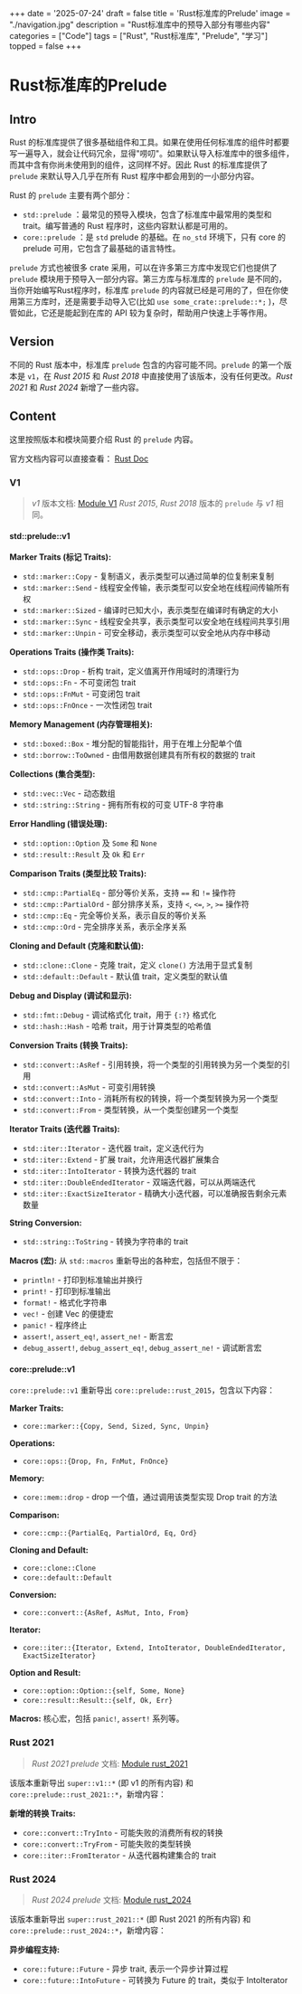 +++
date = '2025-07-24'
draft = false
title = 'Rust标准库的Prelude'
image = "./navigation.jpg"
description = "Rust标准库中的预导入部分有哪些内容"
categories = ["Code"]
tags = ["Rust", "Rust标准库", "Prelude", "学习"]
topped = false
+++

# Rust标准库的Prelude

## Intro

Rust 的标准库提供了很多基础组件和工具。如果在使用任何标准库的组件时都要写一遍导入，就会让代码冗余，显得"唠叨"。如果默认导入标准库中的很多组件，而其中含有你尚未使用到的组件，这同样不好。因此 Rust 的标准库提供了 `prelude` 来默认导入几乎在所有 Rust 程序中都会用到的一小部分内容。

Rust 的 `prelude` 主要有两个部分：

- `std::prelude` ：最常见的预导入模块，包含了标准库中最常用的类型和 trait。编写普通的 Rust 程序时，这些内容默认都是可用的。
- `core::prelude` ：是 `std` prelude 的基础。在 `no_std` 环境下，只有 core 的 prelude 可用，它包含了最基础的语言特性。

`prelude` 方式也被很多 crate 采用，可以在许多第三方库中发现它们也提供了 `prelude` 模块用于预导入一部分内容。第三方库与标准库的 `prelude` 是不同的，当你开始编写Rust程序时，标准库 `prelude` 的内容就已经是可用的了，但在你使用第三方库时，还是需要手动导入它(比如 `use some_crate::prelude::*;` )，尽管如此，它还是能起到在库的 API 较为复杂时，帮助用户快速上手等作用。

## Version

不同的 Rust 版本中，标准库 `prelude` 包含的内容可能不同。`prelude` 的第一个版本是 `v1`，在 _Rust 2015_ 和 _Rust 2018_ 中直接使用了该版本，没有任何更改。_Rust 2021_ 和 _Rust 2024_ 新增了一些内容。

## Content

这里按照版本和模块简要介绍 Rust 的 `prelude` 内容。

官方文档内容可以直接查看： [Rust Doc](https://doc.rust-lang.org/std/prelude/index.html)

### V1

> _v1_ 版本文档: [Module V1](https://doc.rust-lang.org/std/prelude/v1/index.html)
> _Rust 2015_, _Rust 2018_ 版本的 `prelude` 与 _v1_ 相同。

#### std::prelude::v1

**Marker Traits (标记 Traits):**

- `std::marker::Copy` - 复制语义，表示类型可以通过简单的位复制来复制
- `std::marker::Send` - 线程安全传输，表示类型可以安全地在线程间传输所有权
- `std::marker::Sized` - 编译时已知大小，表示类型在编译时有确定的大小
- `std::marker::Sync` - 线程安全共享，表示类型可以安全地在线程间共享引用
- `std::marker::Unpin` - 可安全移动，表示类型可以安全地从内存中移动

**Operations Traits (操作类 Traits):**

- `std::ops::Drop` - 析构 trait，定义值离开作用域时的清理行为
- `std::ops::Fn` - 不可变闭包 trait
- `std::ops::FnMut` - 可变闭包 trait
- `std::ops::FnOnce` - 一次性闭包 trait

**Memory Management (内存管理相关):**

- `std::boxed::Box` - 堆分配的智能指针，用于在堆上分配单个值
- `std::borrow::ToOwned` - 由借用数据创建具有所有权的数据的 trait

**Collections (集合类型):**

- `std::vec::Vec` - 动态数组
- `std::string::String` - 拥有所有权的可变 UTF-8 字符串

**Error Handling (错误处理):**

- `std::option::Option` 及 `Some` 和 `None`
- `std::result::Result` 及 `Ok` 和 `Err`

**Comparison Traits (类型比较 Traits):**

- `std::cmp::PartialEq` - 部分等价关系，支持 `==` 和 `!=` 操作符
- `std::cmp::PartialOrd` - 部分排序关系，支持 `<`, `<=`, `>`, `>=` 操作符
- `std::cmp::Eq` - 完全等价关系，表示自反的等价关系
- `std::cmp::Ord` - 完全排序关系，表示全序关系

**Cloning and Default (克隆和默认值):**

- `std::clone::Clone` - 克隆 trait，定义 `clone()` 方法用于显式复制
- `std::default::Default` - 默认值 trait，定义类型的默认值

**Debug and Display (调试和显示):**

- `std::fmt::Debug` - 调试格式化 trait，用于 `{:?}` 格式化
- `std::hash::Hash` - 哈希 trait，用于计算类型的哈希值

**Conversion Traits (转换 Traits):**

- `std::convert::AsRef` - 引用转换，将一个类型的引用转换为另一个类型的引用
- `std::convert::AsMut` - 可变引用转换
- `std::convert::Into` - 消耗所有权的转换，将一个类型转换为另一个类型
- `std::convert::From` - 类型转换，从一个类型创建另一个类型

**Iterator Traits (迭代器 Traits):**

- `std::iter::Iterator` - 迭代器 trait，定义迭代行为
- `std::iter::Extend` - 扩展 trait，允许用迭代器扩展集合
- `std::iter::IntoIterator` - 转换为迭代器的 trait
- `std::iter::DoubleEndedIterator` - 双端迭代器，可以从两端迭代
- `std::iter::ExactSizeIterator` - 精确大小迭代器，可以准确报告剩余元素数量

**String Conversion:**

- `std::string::ToString` - 转换为字符串的 trait

**Macros (宏):**
从 `std::macros` 重新导出的各种宏，包括但不限于：

- `println!` - 打印到标准输出并换行
- `print!` - 打印到标准输出
- `format!` - 格式化字符串
- `vec!` - 创建 Vec 的便捷宏
- `panic!` - 程序终止
- `assert!`, `assert_eq!`, `assert_ne!` - 断言宏
- `debug_assert!`, `debug_assert_eq!`, `debug_assert_ne!` - 调试断言宏

#### core::prelude::v1

`core::prelude::v1` 重新导出 `core::prelude::rust_2015`，包含以下内容：

**Marker Traits:**

- `core::marker::{Copy, Send, Sized, Sync, Unpin}`

**Operations:**

- `core::ops::{Drop, Fn, FnMut, FnOnce}`

**Memory:**

- `core::mem::drop` - drop 一个值，通过调用该类型实现 Drop trait 的方法

**Comparison:**

- `core::cmp::{PartialEq, PartialOrd, Eq, Ord}`

**Cloning and Default:**

- `core::clone::Clone`
- `core::default::Default`

**Conversion:**

- `core::convert::{AsRef, AsMut, Into, From}`

**Iterator:**

- `core::iter::{Iterator, Extend, IntoIterator, DoubleEndedIterator, ExactSizeIterator}`

**Option and Result:**

- `core::option::Option::{self, Some, None}`
- `core::result::Result::{self, Ok, Err}`

**Macros:**
核心宏，包括 `panic!`, `assert!` 系列等。

### Rust 2021

> _Rust 2021 prelude_ 文档: [Module rust_2021](https://doc.rust-lang.org/std/prelude/rust_2021/index.html)

该版本重新导出 `super::v1::*` (即 v1 的所有内容) 和 `core::prelude::rust_2021::*`，新增内容：

**新增的转换 Traits:**

- `core::convert::TryInto` - 可能失败的消费所有权的转换
- `core::convert::TryFrom` - 可能失败的类型转换
- `core::iter::FromIterator` - 从迭代器构建集合的 trait

### Rust 2024

> _Rust 2024 prelude_ 文档: [Module rust_2024](https://doc.rust-lang.org/std/prelude/rust_2024/index.html)

该版本重新导出 `super::rust_2021::*` (即 Rust 2021 的所有内容) 和 `core::prelude::rust_2024::*`，新增内容：

**异步编程支持:**

- `core::future::Future` - 异步 trait, 表示一个异步计算过程
- `core::future::IntoFuture` - 可转换为 Future 的 trait，类似于 IntoIterator
